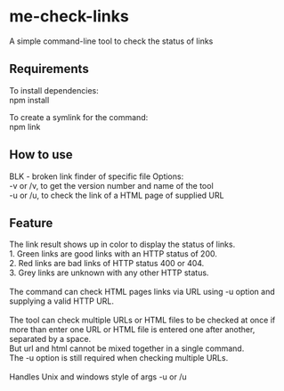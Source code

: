 # me-check-links
A simple command-line tool to check the status of links


<h2>Requirements</h2>
To install dependencies:<br/>
npm install<br/>  

To create a symlink for the command:<br/>
npm link 

<h2>How to use</h2>
BLK - broken link finder of specific file
Options:<br/>
-v or /v,  to get the version number and name of the tool<br/> 
-u or /u,  to check the link of a HTML page of supplied URL<br/> 

<h2>Feature</h2>
The link result shows up in color to display the status of links.<br/>  
1. Green links are good links with an HTTP status of 200.<br/> 
2. Red links are bad links of HTTP status 400 or 404.<br/> 
3. Grey links are unknown with any other HTTP status.<br/> 
<br/>  
The command can check HTML pages links via URL using -u option and supplying a valid HTTP URL.<br>
<br>
The tool can check multiple URLs or HTML files to be checked at once if more than enter one URL or HTML file is entered one after another, separated by a space.<br/>
But url and html cannot be mixed together in a single command.<br/>
The -u option is still required when checking multiple URLs.<br/>
<br>
Handles Unix and windows style of args -u or /u

